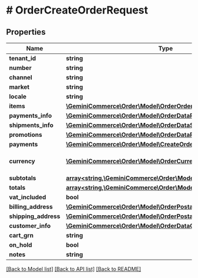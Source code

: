# # OrderCreateOrderRequest


## Properties


Name | Type | Description | Notes
------------ | ------------- | ------------- | -------------
**tenant_id**| **string** |   | [optional]
**number**| **string** |   | [optional]
**channel**| **string** |   | [optional]
**market**| **string** |   | [optional]
**locale**| **string** |   | [optional]
**items**| [**\GeminiCommerce\Order\Model\OrderOrderDataItem[]**](OrderOrderDataItem.md) |   | [optional]
**payments_info**| [**\GeminiCommerce\Order\Model\OrderDataPaymentInfo[]**](OrderDataPaymentInfo.md) |   | [optional]
**shipments_info**| [**\GeminiCommerce\Order\Model\OrderDataShipmentInfo[]**](OrderDataShipmentInfo.md) |   | [optional]
**promotions**| [**\GeminiCommerce\Order\Model\OrderDataPromotionInfo[]**](OrderDataPromotionInfo.md) |   | [optional]
**payments**| [**\GeminiCommerce\Order\Model\CreateOrderRequestInitialPayment[]**](CreateOrderRequestInitialPayment.md) |   | [optional]
**currency**| [**\GeminiCommerce\Order\Model\OrderCurrency**](OrderCurrency.md) |  for more information please, see Model/OrderCurrency.php  | [optional]
**subtotals**| [**array<string,\GeminiCommerce\Order\Model\OrderDataSubtotal>**](OrderDataSubtotal.md) |   | [optional]
**totals**| [**array<string,\GeminiCommerce\Order\Model\OrderDataTotal>**](OrderDataTotal.md) |   | [optional]
**vat_included**| **bool** |   | [optional]
**billing_address**| [**\GeminiCommerce\Order\Model\OrderPostalAddress**](OrderPostalAddress.md) |   | [optional]
**shipping_address**| [**\GeminiCommerce\Order\Model\OrderPostalAddress**](OrderPostalAddress.md) |   | [optional]
**customer_info**| [**\GeminiCommerce\Order\Model\OrderDataCustomerInfo**](OrderDataCustomerInfo.md) |   | [optional]
**cart_grn**| **string** |   | [optional]
**on_hold**| **bool** |   | [optional]
**notes**| **string** |   | [optional]


[[Back to Model list]](../../README.md#models) [[Back to API list]](../../README.md#endpoints) [[Back to README]](../../README.md)
